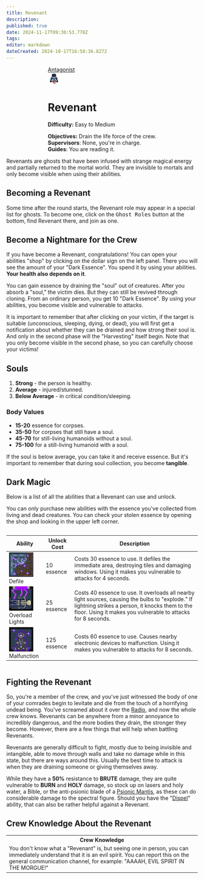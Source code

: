 ```yaml
---
title: Revenant
description: 
published: true
date: 2024-11-17T09:30:53.778Z
tags: 
editor: markdown
dateCreated: 2024-10-17T16:58:36.827Z
---
```


<div style="display: flex; justify-content: center;">
<div class="roles-passport antag">
  <div class="title antag"><a href="/roles/antagonists">Antagonist</a></div>
  <div>
    <div><div><img src="/roles/revenant.gif"></div></div>
  <div><div>
    <h1>Revenant</h1>
    <p><strong>Difficulty:</strong> Easy to Medium</p>
    <strong>Objectives:</strong> Drain the life force of the crew.<br>
    <b>Supervisors</b>: None, you're in charge.<br>
    <b>Guides</b>: You are reading it.
  </div></div>
  </div>
</div>
</div>

Revenants are ghosts that have been infused with strange magical energy and partially returned to the mortal world. They are invisible to mortals and only become visible when using their abilities.

## Becoming a Revenant

Some time after the round starts, the Revenant role may appear in a special list for ghosts. To become one, click on the <kbd>Ghost Roles</kbd> button at the bottom, find Revenant there, and join as one.

## Become a Nightmare for the Crew

If you have become a Revenant, congratulations! You can open your abilities "shop" by clicking on the dollar sign on the left panel. There you will see the amount of your "Dark Essence". You spend it by using your abilities. **Your health also depends on it**.

You can gain essence by draining the "soul" out of creatures. After you absorb a "soul," the victim dies. But they can still be revived through cloning. From an ordinary person, you get 10 "Dark Essence". By using your abilities, you become visible and vulnerable to attacks.

It is important to remember that after clicking on your victim, if the target is suitable (unconscious, sleeping, dying, or dead), you will first get a notification about whether they can be drained and how strong their soul is. And only in the second phase will the "Harvesting" itself begin. Note that you only become visible in the second phase, so you can carefully choose your victims!

## Souls
1. **Strong** - the person is healthy.
2. **Average** - injured/stunned.
3. **Below Average** - in critical condition/sleeping.

### Body Values

- **15-20** essence for corpses.
- **35-50** for corpses that still have a soul.
- **45-70** for still-living humanoids without a soul. 
- **75-100** for a still-living humanoid with a soul. 

If the soul is below average, you can take it and receive essence. But it's important to remember that during soul collection, you become **tangible**.

## Dark Magic

Below is a list of all the abilities that a Revenant can use and unlock.

You can only purchase new abilities with the essence you've collected from living and dead creatures. You can check your stolen essence by opening the shop and looking in the upper left corner. 

<center style="overflow-x: auto">
  <table class="ant">
    <thead>
      <tr>
        <th>Ability</th>
        <th>Unlock Cost</th>
        <th>Description</th>
      </tr>
    </thead>
    <tbody>
      <tr>
        <td><img src="/revenant_defile.png"><br>Defile</td>
        <td>10 essence</td>
        <td>Costs 30 essence to use. It defiles the immediate area, destroying tiles and damaging windows. Using it makes you vulnerable to attacks for 4 seconds. </td>
      </tr>
      <tr>
        <td><img src="/revenant_overload_lights.png"><br>Overload Lights</td>
        <td>25 essence</td>
        <td>Costs 40 essence to use. It overloads all nearby light sources, causing the bulbs to "explode." If lightning strikes a person, it knocks them to the floor. Using it makes you vulnerable to attacks for 8 seconds. </td>
      </tr>
      <!--<tr>
        <td><img src="/revenant_transmit.png"><br>Taint</td>
        <td>75 essence</td>
        <td>Costs 50 essence to use. Infects all nearby creatures with a disease that causes poisoning and fatigue. Using it makes you vulnerable to attacks for 8 seconds. </td>
      </tr>-->
      <tr>
        <td><img src="/revenant_malfunction.png"><br>Malfunction</td>
        <td>125 essence</td>
        <td>Costs 60 essence to use. Causes nearby electronic devices to malfunction. Using it makes you vulnerable to attacks for 8 seconds. </td>
      </tr>
    </tbody>
  </table>
</center>

## Fighting the Revenant

So, you're a member of the crew, and you've just witnessed the body of one of your comrades begin to levitate and die from the touch of a horrifying undead being. You've screamed about it over the [Radio](/ru/guides/communication), and now the whole crew knows. Revenants can be anywhere from a minor annoyance to incredibly dangerous, and the more bodies they drain, the stronger they become. However, there are a few things that will help when battling Revenants. 

Revenants are generally difficult to fight, mostly due to being invisible and intangible, able to move through walls and take no damage while in this state, but there are ways around this. Usually the best time to attack is when they are draining someone or giving themselves away. 

While they have a <b class="percent">50%</b> resistance to <b class="type">BRUTE</b> damage, they are quite vulnerable to <b class="type">BURN</b> and <b class="type">HOLY</b> damage, so stock up on lasers and holy water, a Bible, or the anti-psionic blade of a [Psionic Mantis](/ru/roles/mantis), as these can do considerable damage to the spectral figure. Should you have the "[Dispel](/ru/guides/psionics)" ability, that can also be rather helpful against a Revenant.



## Crew Knowledge About the Revenant

<table class="base tb" style="width: 100%">
<tr><th>Crew Knowledge</th></tr>
<tr><td>You don't know what a "Revenant" is, but seeing one in person, you can immediately understand that it is an evil spirit. You can report this on the general communication channel, for example: "AAAAH, EVIL SPIRIT IN THE MORGUE!"</td></tr>
</table>


<div class="table"></div>



